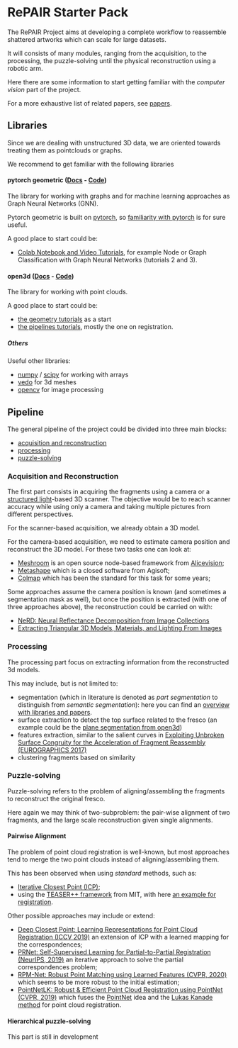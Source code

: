 # RePAIR Starter Pack

The RePAIR Project aims at developing a complete workflow to reassemble shattered artworks which can scale for large datasets.

It will consists of many modules, ranging from the acquisition, to the processing, the puzzle-solving until the physical reconstruction using a robotic arm.

Here there are some information to start getting familiar with the *computer vision* part of the project.

For a more exhaustive list of related papers, see [papers](https://github.com/RePAIRProject/starter_pack/blob/main/papers.md).

## Libraries
Since we are dealing with unstructured 3D data, we are oriented towards treating
them as pointclouds or graphs.

We recommend to get familiar with the following libraries

#### pytorch geometric ([Docs](https://pytorch-geometric.readthedocs.io/en/latest/) - [Code](https://github.com/pyg-team/pytorch_geometric))
The library for working with graphs and for machine learning approaches as Graph Neural Networks (GNN).

Pytorch geometric is built on [pytorch](https://pytorch.org/), so [familiarity with pytorch](https://pytorch.org/tutorials/) is for sure useful.

A good place to start could be:
- [Colab Notebook and Video Tutorials](https://pytorch-geometric.readthedocs.io/en/latest/notes/colabs.html), for example Node or Graph Classification with Graph Neural Networks (tutorials 2 and 3).

#### open3d ([Docs](http://www.open3d.org/docs/release/) - [Code](https://github.com/isl-org/Open3D))
The library for working with point clouds.

A good place to start could be:
- [the geometry tutorials](http://www.open3d.org/docs/release/tutorial/geometry/index.html) as a start
- [the pipelines tutorials](http://www.open3d.org/docs/release/tutorial/geometry/index.html), mostly the one on registration.

##### Others
Useful other libraries:
- [numpy](https://numpy.org/learn/) / [scipy](https://scipy.org/) for working with arrays
- [vedo](https://vedo.embl.es/) for 3d meshes
- [opencv](https://docs.opencv.org/4.x/d6/d00/tutorial_py_root.html) for image processing


## Pipeline
The general pipeline of the project could be divided into three main blocks:

- [acquisition and reconstruction](#acquisition-and-Reconstruction)
- [processing](#processing)
- [puzzle-solving](#puzzle-solving)

### Acquisition and Reconstruction
The first part consists in acquiring the fragments using a camera or a [structured light](https://en.wikipedia.org/wiki/Structured_light)-based 3D scanner.
The objective would be to reach scanner accuracy while using only a camera and taking multiple pictures from different perspectives.

For the scanner-based acquisition, we already obtain a 3D model.

For the camera-based acquisition, we need to estimate camera position and reconstruct the 3D model.
For these two tasks one can look at:
- [Meshroom](https://alicevision.org/#meshroom) is an open source node-based framework from [Alicevision](https://alicevision.org/);
- [Metashape](https://www.agisoft.com/) which is a closed software from Agisoft;
- [Colmap](https://colmap.github.io/) which has been the standard for this task for some years;

Some approaches assume the camera position is known (and sometimes a segmentation mask as well), but once the position is extracted (with one of three approaches above), the reconstruction could be carried on with:
- [NeRD: Neural Reflectance Decomposition from Image Collections](https://markboss.me/publication/2021-nerd/)
- [Extracting Triangular 3D Models, Materials, and Lighting From Images](https://nvlabs.github.io/nvdiffrec/)

### Processing
The processing part focus on extracting information from the reconstructed 3d models.

This may include, but is not limited to:
- segmentation (which in literature is denoted as *part segmentation* to distinguish from *semantic segmentation*): here you can find an [overview with libraries and papers](https://paperswithcode.com/task/3d-part-segmentation).
- surface extraction to detect the top surface related to the fresco (an example could be the [plane segmentation from open3d](http://www.open3d.org/docs/latest/tutorial/geometry/pointcloud.html?highlight=segment%20plane#Plane-segmentation))
- features extraction, similar to the salient curves in [Exploiting Unbroken Surface Congruity for the Acceleration of Fragment Reassembly (EUROGRAPHICS 2017)](https://diglib.eg.org/bitstream/handle/10.2312/gch20171305/137-144.pdf)
- clustering fragments based on similarity

### Puzzle-solving
Puzzle-solving refers to the problem of aligning/assembling the fragments to reconstruct the original fresco.

Here again we may think of two-subproblem: the pair-wise alignment of two fragments, and the large scale reconstruction given single alignments.

#### Pairwise Alignment
The problem of point cloud registration is well-known, but most approaches tend to merge the two point clouds instead of aligning/assembling them.

This has been observed when using *standard* methods, such as:
- [Iterative Closest Point (ICP)](http://www.open3d.org/docs/latest/tutorial/pipelines/colored_pointcloud_registration.html);
- using the [TEASER++ framework](https://github.com/MIT-SPARK/TEASER-plusplus) from MIT, with here [an example for registration](https://github.com/MIT-SPARK/TEASER-plusplus/tree/develop/examples/teaser_python_fpfh_icp).

Other possible approaches may include or extend:
- [Deep Closest Point: Learning Representations for Point Cloud Registration (ICCV 2019)](https://openaccess.thecvf.com/content_ICCV_2019/papers/Wang_Deep_Closest_Point_Learning_Representations_for_Point_Cloud_Registration_ICCV_2019_paper.pdf) an extension of ICP with a learned mapping for the correspondences;
- [PRNet: Self-Supervised Learning for Partial-to-Partial Registration (NeurIPS, 2019)](https://proceedings.neurips.cc/paper/2019/file/ebad33b3c9fa1d10327bb55f9e79e2f3-Paper.pdf) an iterative approach to solve the partial correspondences problem;
- [RPM-Net: Robust Point Matching using Learned Features (CVPR, 2020)](https://openaccess.thecvf.com/content_CVPR_2020/papers/Yew_RPM-Net_Robust_Point_Matching_Using_Learned_Features_CVPR_2020_paper.pdf) which seems to be more robust to the initial estimation;
- [PointNetLK: Robust & Efficient Point Cloud Registration using PointNet (CVPR, 2019)](https://openaccess.thecvf.com/content_CVPR_2019/papers/Aoki_PointNetLK_Robust__Efficient_Point_Cloud_Registration_Using_PointNet_CVPR_2019_paper.pdf) which fuses the [PointNet](https://arxiv.org/abs/1706.02413) idea and the [Lukas Kanade method](https://en.wikipedia.org/wiki/Lucas%E2%80%93Kanade_method) for point cloud registration.

#### Hierarchical puzzle-solving
This part is still in development
